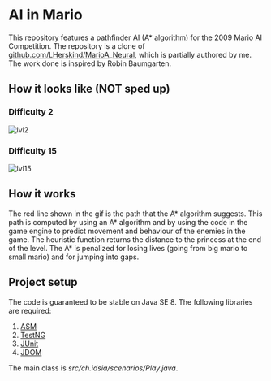 # AI in Mario
This repository features a pathfinder AI (A* algorithm) for the 2009 Mario AI Competition. The repository is a clone of [github.com/LHerskind/MarioA_Neural](https://github.com/LHerskind/MarioA_Neural), which is partially authored by me.
The work done is inspired by Robin Baumgarten.

## How it looks like (NOT sped up)
### Difficulty 2
![lvl2](gifs/lvl2.gif)
### Difficulty 15
![lvl15](gifs/lvl15.gif)

## How it works
The red line shown in the gif is the path that the A* algorithm suggests. This path is computed by using an A* algorithm and by using the code in the game engine to predict movement and behaviour of the enemies in the game. The heuristic function returns the distance to the princess at the end of the level. The A* is penalized for losing lives (going from big mario to small mario) and for jumping into gaps. 

## Project setup
The code is guaranteed to be stable on Java SE 8. 
The following libraries are required:
1. [ASM](https://mvnrepository.com/artifact/org.objectweb/asm/3.3.1)
2. [TestNG](https://mvnrepository.com/artifact/org.testng/testng/5.12.1)
3. [JUnit](https://mvnrepository.com/artifact/junit/junit/4.8.2)
4. [JDOM](https://mvnrepository.com/artifact/org.jdom/jdom/1.1)

The main class is *src/ch.idsia/scenarios/Play.java*.
